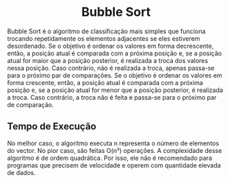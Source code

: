 <h1  align="center">Bubble Sort</h1>

<p>
Bubble Sort é o algoritmo de classificação mais simples que funciona trocando repetidamente os elementos adjacentes se eles estiverem desordenado. Se o objetivo é ordenar os valores em forma decrescente, então, a posição atual é comparada com a próxima posição e, se a posição atual for maior que a posição posterior, é realizada a troca dos valores nessa posição. Caso contrário, não é realizada a troca, apenas passa-se para o próximo par de comparações.
Se o objetivo é ordenar os valores em forma crescente, então, a posição atual é comparada com a próxima posição e, se a posição atual for menor que a posição posterior, é realizada a troca. Caso contrário, a troca não é feita e passa-se para o próximo par de comparação.
</p>

## Tempo de Execução

<p>
No melhor caso, o algoritmo executa n representa o número de elementos do vector. No pior caso, são feitas O(n²) operações. A complexidade desse algoritmo é de ordem quadrática. Por isso, ele não é recomendado para programas que precisem de velocidade e operem com quantidade elevada de dados.
</p>
